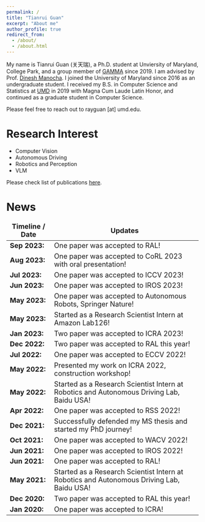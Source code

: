 ```yaml
---
permalink: /
title: "Tianrui Guan"
excerpt: "About me"
author_profile: true
redirect_from: 
  - /about/
  - /about.html
---
```


My name is Tianrui Guan (关天瑞), a Ph.D. student at Unviersity of Maryland, College Park, and a group member of [GAMMA](https://gamma.umd.edu/) since 2019. I am advised by Prof. [Dinesh Manocha](https://www.cs.umd.edu/people/dmanocha).
I joined the University of Maryland since 2016 as an undergraduate student. I received my B.S. in Computer Science and Statistics at [UMD](https://www.cs.umd.edu/) in 2019 with Magna Cum Laude Latin Honor, and continued as a graduate student in Computer Science. 

<!-- Here is my [resume](http://rayguan97.github.io/files/resume.pdf).  -->
Please feel free to reach out to rayguan [at] umd.edu.

Research Interest
======
* Computer Vision
* Autonomous Driving
* Robotics and Perception
* VLM

Please check list of publications [here](http://rayguan97.github.io/publications/).

News
======

<!-- <style>
  table#timeline-table td{
    border: none;
  }
</style>
<table id="timeline-table">
    <colgroup>
       <col span="1" style="width: 10%;">
       <col span="1" style="width: 90%;">
    </colgroup>
  <tbody>
    <tr>
      <td>Timeline</td>
      <td>Updates</td>
    </tr>
    <tr>
      <td>May 2023: </td>
      <td>Our paper was accepted to ICCV 2023! Our paper was accepted to ICCV 2023! Our paper was accepted to ICCV 2023! Our paper was accepted to ICCV 2023!</td>
    </tr>
      <tr>
      <td>May 2023: </td>
      <td>Our paper was accepted to ICCV 2023! Our paper was accepted to ICCV 2023! Our paper was accepted to ICCV 2023! Our paper was accepted to ICCV 2023!</td>
    </tr>
  </tbody>
</table> -->

<style>
table {
    border-collapse: collapse!important;
    font-size: 18px!important;
}
td, th {
   border: none!important;
}
</style>


| Timeline / Date         |   Updates   | 
| ----------------------  | ----------- | 
| **Sep 2023:** | One paper was accepted to RAL!  |
| **Aug 2023:** | One paper was accepted to CoRL 2023 with oral presentation!  |
| **Jul 2023:** | One paper was accepted to ICCV 2023!     |
| **Jun 2023:** | One paper was accepted to IROS 2023!     |
| **May 2023:** | One paper was accepted to Autonomous Robots, Springer Nature!    |
| **May 2023:** | Started as a Research Scientist Intern at Amazon Lab126!    |
| **Jan 2023:** | Two paper was accepted to ICRA 2023!     |
| **Dec 2022:** | Two paper was accepted to RAL this year! |
| **Jul 2022:** | One paper was accepted to ECCV 2022!    |
| **May 2022:** | Presented my work on ICRA 2022, construction workshop!    |
| **May 2022:** | Started as a Research Scientist Intern at Robotics and Autonomous Driving Lab, Baidu USA!    |
| **Apr 2022:** | One paper was accepted to RSS 2022!    |
| **Dec 2021:** | Successfully defended my MS thesis and started my PhD journey!    |
| **Oct 2021:** | One paper was accepted to WACV 2022!    |
| **Jun 2021:** | One paper was accepted to IROS 2022!    |
| **Jun 2021:** | One paper was accepted to RAL!  |
| **May 2021:** | Started as a Research Scientist Intern at Robotics and Autonomous Driving Lab, Baidu USA!    |
| **Dec 2020:** | Two paper was accepted to RAL this year! |
| **Jan 2020:** | One paper was accepted to ICRA! |

